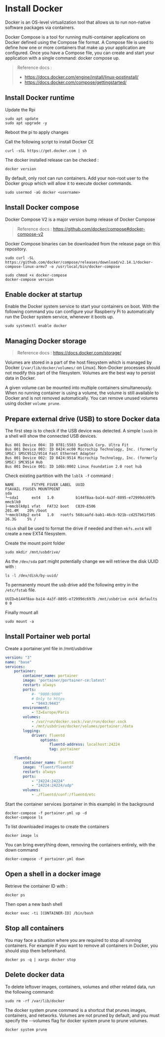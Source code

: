 # Install Docker

Docker is an OS-level virtualization tool that allows us to run non-native software packages via containers.

Docker Compose is a tool for running multi-container applications on Docker defined using the Compose file format. A Compose file is used to define how one or more containers that make up your application are configured. Once you have a Compose file, you can create and start your application with a single command: docker compose up.

> Reference docs :
> - https://docs.docker.com/engine/install/linux-postinstall/
> - https://docs.docker.com/compose/gettingstarted/

## Install Docker runtime

Update the Rpi

```
sudo apt update
sudo apt upgrade -y
```

Reboot the pi to apply changes

Call the following script to install Docker CE

```
curl -sSL https://get.docker.com | sh
```

The docker installed release can be checked :

```
docker version
```

By default, only root can run containers. Add your non-root user to the Docker group which will allow it to execute docker commands.

```
sudo usermod -aG docker <username>
```

## Install Docker compose

Docker Compose V2 is a major version bump release of Docker Compose
> Reference docs : https://github.com/docker/compose#docker-compose-v2

Docker Compose binaries can be downloaded from the release page on this repository.

```
sudo curl -SL https://github.com/docker/compose/releases/download/v2.14.1/docker-compose-linux-armv7 -o /usr/local/bin/docker-compose
```

```
sudo chmod +x docker-compose
docker-compose version
```

## Enable docker at startup

Enable the Docker system service to start your containers on boot. With the following command you can configure your Raspberry Pi to automatically run the Docker system service, whenever it boots up.

```
sudo systemctl enable docker
```

## Managing Docker storage

> Reference docs : https://docs.docker.com/storage/

Volumes are stored in a part of the host filesystem which is managed by Docker (`/var/lib/docker/volumes/` on Linux). Non-Docker processes should not modify this part of the filesystem. Volumes are the best way to persist data in Docker.

A given volume can be mounted into multiple containers simultaneously. When no running container is using a volume, the volume is still available to Docker and is not removed automatically. You can remove unused volumes using docker `volume prune`.

## Prepare external drive (USB) to store Docker data

The first step is to check if the USB device was detected. A simple `lsusb` in a shell will show the connected USB devices.

```
Bus 001 Device 004: ID 0781:5583 SanDisk Corp. Ultra Fit
Bus 001 Device 003: ID 0424:ec00 Microchip Technology, Inc. (formerly SMSC) SMSC9512/9514 Fast Ethernet Adapter
Bus 001 Device 002: ID 0424:9514 Microchip Technology, Inc. (formerly SMSC) SMC9514 Hub
Bus 001 Device 001: ID 1d6b:0002 Linux Foundation 2.0 root hub
```

Check existing partition with the `lsblk -f` command :

```
NAME        FSTYPE FSVER LABEL  UUID                                 FSAVAIL FSUSE% MOUNTPOINT
sda                                                                                 
└─sda1      ext4   1.0          b144f8aa-ba14-4a3f-8895-e72999dc697b                
mmcblk0                                                                             
├─mmcblk0p1 vfat   FAT32 boot   C839-E506                             201.4M    20% /boot
└─mmcblk0p2 ext4   1.0   rootfs 568caafd-bab1-46cb-921b-cd257b61f505   26.3G     5% /
```

`fdisk` shall be used to format the drive if needed and then `mkfs.ext4` will create a new EXT4 filesystem.

Create the mount point folder

```
sudo mkdir /mnt/usbdrive/
```

As the `/dev/sda` part might potentially change we will retrieve the disk UUID with :

```
ls -l /dev/disk/by-uuid/ 
```

To permanenty mount the usb drive add the following entry in the `/etc/fstab` file.

```
UUID=b144f8aa-ba14-4a3f-8895-e72999dc697b /mnt/usbdrive ext4 defaults 0 0 
```

Finally mount all
```
sudo mount -a
```

## Install Portainer web portal

Create a portainer.yml file in /mnt/usbdrive

``` yml
version: "3"
name: "base"
services:
    portainer:
        container_name: portainer
        image: 'portainer/portainer-ce:latest'
        restart: always
        ports:
            #- "9000:9000"
            # Only to https
            - "9443:9443"
        environment:
            - TZ=Europe/Paris
        volumes:
            - /var/run/docker.sock:/var/run/docker.sock
            - /mnt/usbdrive/docker/volumes/portainer:/data
        logging:
            driver: fluentd
                options:
                    fluentd-address: localhost:24224
                    tag: portainer

    fluentd:
        container_name: fluentd
        image: 'fluent/fluentd'
        restart: always
        ports:
            - "24224:24224"
            - "24224:24224/udp"
        volumes:
            - ./fluentd/conf:/fluentd/etc


```

Start the container services (portainer in this example) in the background

```
docker-compose -f portainer.yml up -d
docker-compose ls
```

To list downloaded images to create the containers 
```
docker image ls
```

You can bring everything down, removing the containers entirely, with the down command

```
docker-compose -f portainer.yml down
```

## Open a shell in a docker image

Retrieve the container ID with :

```
docker ps
```

Then open a new bash shell

```
docker exec -ti [CONTAINER-ID] /bin/bash
```

## Stop all containers

You may face a situation where you are required to stop all running containers. For example if you want to remove all containers in Docker, you should stop them beforehand.

```
docker ps -q | xargs docker stop
```

## Delete docker data

To delete leftover images, containers, volumes and other related data, run the following command:

```
sudo rm -rf /var/lib/docker
```

The docker system prune command is a shortcut that prunes images, containers, and networks. Volumes are not pruned by default, and you must specify the --volumes flag for docker system prune to prune volumes.

```
docker system prune
```